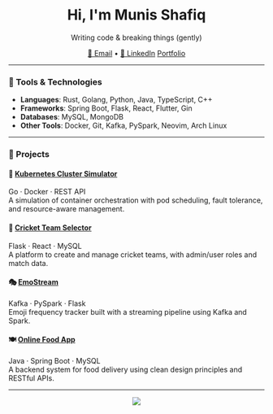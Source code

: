 <!-- GitHub Profile README -->


<h1 align="center">Hi, I'm Munis Shafiq</h1>

<p align="center">
   Writing code & breaking things (gently)
</p>

<p align="center">
  <a href="mailto:munish3971@gmail.com">📧 Email</a> •
  <a href="https://linkedin.com/in/munis-shafiq">💼 LinkedIn</a> 
<a href="https://muniss950.vercel.app/">Portfolio</a> 
   
</p>

---

### 🧰 Tools & Technologies

- **Languages**: Rust, Golang, Python, Java, TypeScript, C++
- **Frameworks**: Spring Boot, Flask, React, Flutter, Gin
- **Databases**: MySQL, MongoDB
- **Other Tools**: Docker, Git, Kafka, PySpark, Neovim, Arch Linux

---

### 🧪 Projects

#### 🐳 [Kubernetes Cluster Simulator](https://github.com/muniss950/kubernetes-cluster-simulator)  
Go · Docker · REST API  
A simulation of container orchestration with pod scheduling, fault tolerance, and resource-aware management.

#### 🏏 [Cricket Team Selector](https://github.com/muniss950/cricket-team-selector)  
Flask · React · MySQL  
A platform to create and manage cricket teams, with admin/user roles and match data.

#### 🎭 [EmoStream](https://github.com/muniss950/emostream)  
Kafka · PySpark · Flask  
Emoji frequency tracker built with a streaming pipeline using Kafka and Spark.

#### 🍽️ [Online Food App](https://github.com/muniss950/OnlineFoodApp)  
Java · Spring Boot · MySQL  
A backend system for food delivery using clean design principles and RESTful APIs.

---

<p align="center">
  <img src="https://github-readme-stats.vercel.app/api?username=muniss950&show_icons=true&theme=github_dark" />
</p>
